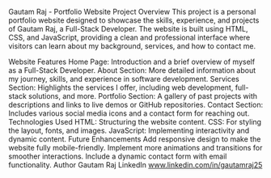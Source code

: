 Gautam Raj - Portfolio Website
Project Overview
This project is a personal portfolio website designed to showcase the skills, experience, and projects 
of Gautam Raj, a Full-Stack Developer. The website is built using HTML, CSS, and JavaScript, providing 
a clean and professional interface where visitors can learn about my background, services, and how to 
contact me.

Website Features
Home Page: Introduction and a brief overview of myself as a Full-Stack Developer.
About Section: More detailed information about my journey, skills, and experience in software development.
Services Section: Highlights the services I offer, including web development, full-stack solutions, and more.
Portfolio Section: A gallery of past projects with descriptions and links to live demos or GitHub repositories.
Contact Section: Includes various social media icons and a contact form for reaching out.
Technologies Used
HTML: Structuring the website content.
CSS: For styling the layout, fonts, and images.
JavaScript: Implementing interactivity and dynamic content.
Future Enhancements
Add responsive design to make the website fully mobile-friendly.
Implement more animations and transitions for smoother interactions.
Include a dynamic contact form with email functionality.
Author
Gautam Raj
LinkedIn www.linkedin.com/in/gautamraj25



